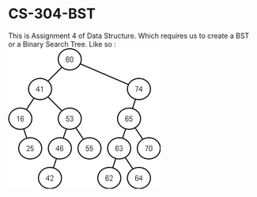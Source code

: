 # CS-304-BST
This is Assignment 4 of Data Structure. Which requires us to create a BST or a Binary Search Tree. 
Like so :
![alt text](images/image.png)


